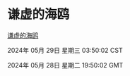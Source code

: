 # 谦虚的海鸥
[谦虚的海鸥](http://219.139.196.120:56308/qxdho/course/base/hotlink/index.php)

2024年 05月 29日 星期三 03:50:02 CST

2024年 05月 28日 星期二 19:50:02 GMT

